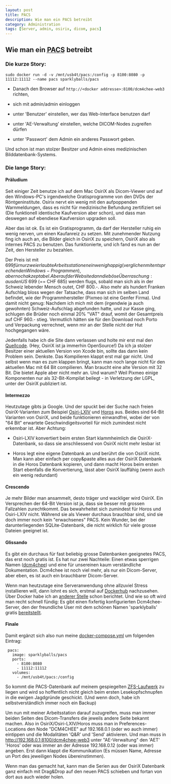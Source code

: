 ```yaml
---
layout: post
title: PACS
description: Wie man ein PACS betreibt
category: Administration
tags: [Server, admin, osirix, dicom, pacs]
---
```


## Wie man ein <abbr title="Picture Archive and Communication System">PACS</abbr> betreibt

### Die kurze Story:

    sudo docker run -d -v /mnt/usb4t/pacs:/config -p 8100:8080 -p 11112:11112 --name pacs sparklyballs/pacs

* Danach den Browser auf `http://<docker addresse>:8100/dcm4chee-web3` richten,

* sich mit admin/admin einloggen

* unter 'Benutzer' einstellen, wer das Web-Interface benutzen darf

* unter 'AE-Verwaltung' einstellen, welche DICOM-Nodes zugreifen dürfen

* unter 'Passwort' dem Admin ein anderes Passwort geben.

Und schon ist man stolzer Besitzer und Admin eines medizinischen Bilddatenbank-Systems.

### Die lange Story:

#### Präludium

Seit einiger Zeit benutze ich auf dem Mac OsiriX als Dicom-Viewer und auf den Windows-PC's irgendwelche Gratisprogramme
von den DVDs der Röntgeninstitute. Osirix nervt ein wenig mit den aufpoppenden Warnmeldungen, dass es nicht für
medizinische Befundung zertifiziert sei (Die funktionell identische Kaufversion aber schon), und dass man deswegen
auf ebendiese Kaufversion upgraden soll.

Aber das ist ok. Es ist ein Gratisprogramm, da darf der Hersteller ruhig ein wenig nerven, um einen Kaufanreiz zu setzen.
Mit zunehmender Nutzung fing ich auch an, die Bilder gleich in OsiriX zu speichern, OsiriX also als internes PACS zu benutzen.
Das funktionierte, und ich fand es nun an der Zeit, den Hersteller zu bezahlen.

Der Preis ist mit $699 für nur zwei erlaubte Arbeitsstationen ein wenig happig (verglichen mit entsprechenden Windows-Programmen),
aber noch akzeptabel. Aber auf der Website dann die böse Überraschung: aus den US$ 699 (== CHF 685) werden flugs,
sobald man sich als in der Schweiz lebender Mensch outet, CHF 800.-. Also mehr als hundert Franken Aufschlag bloss
wegen der Tatsache, dass man sich im selben Land befindet, wie der Programmhersteller (Pixmeo ist eine Genfer Firma).
Und damit nicht genug: Nachdem ich mich mit dem (irgendwie ja auch
gewohnten) Schweiz-Aufschlag abgefunden hatte, und zur Kasse ging, schlugen die Brüder noch einmal 20% "VAT" drauf,
womit der Gesamtpreis auf CHF 960.- stieg. Vermutlich hätten sie für den Download noch Porto und Verpackung
verrechnet, wenn mir an der Stelle nicht der Hut hochgegangen wäre.

Jedenfalls habe ich die Site dann verlassen und holte mir erst mal den [Quellcode](https://github.com/pixmeo/osirix).
(Hey, OsiriX ist ja immerhin OpenSource!) Da ich ja stolzer Besitzer einer aktuellen Version von Xcode bin, sollte das
dann kein Problem sein.  Denkste. Das Kompilieren klappt erst mal gar nicht. Und selbst wenn man es zum klappen bringt,
kann man noch lange nicht für den aktuellen Mac mit 64 Bit compilieren. Man braucht eine alte Version mit 32 Bit. Die bietet Apple
aber nicht mehr an. Und warum? Weil Pixmeo einige Komponenten nur als 32-Bit-Kompilat beilegt - in Verletzung der LGPL,
unter der OsiriX publiziert ist.


#### Intermezzo

Heutzutage gibts ja Google. Und der spuckt bei der Suche nach freien OsiriX-Varianten zum Beispiel [Osiri-LXIV](http://bettar.no-ip.org/lxiv/)
und [Horos](http://www.horosproject.org) aus. Beides sind 64-Bit Varianten von OsiriX, und beide funktionieren einwandfrei, wobei
der von "64 Bit" erwartete Geschwindigeitsvorteil für mich zumindest nicht erkennbar ist. Aber Achtung:

* Osiri-LXIV konvertiert beim ersten Start klammheimlich die OsiriX-Datenbank, so dass sie anschliessend von OsiriX nicht
mehr lesbar ist

* Horos legt eine eigene Datenbank an und berührt die von OsiriX nicht. Man kann aber einfach per copy&paste alles aus der
OsiriX Datenbank in die Horos Datenbank kopieren, und dann macht Horos beim ersten Start ebenfalls die Konvertierung, lässt
aber OsiriX lauffähig (wenn auch ein wenig redundant)

#### Crescendo

Je mehr Bilder man ansammelt, desto träger und wackliger wird OsiriX. Ein Versprechen der 64-Bit Version ist ja, dass
sie besser mit grossen Fallzahlen zurechtkommt. Das bewahrheitet sich zumindest für Horos und Osiri-LXIV nicht.
Während sie als Viewer durchaus brauchbar sind, sind sie doch immer noch kein "erwachsenes" PACS. Kein Wunder, bei
der darunterliegenden SQLite-Datenbank, die nicht wirklich für viele grosse Dateien geeignet ist.


#### Glissando

Es gibt ein durchaus für fast beliebig grosse Datenbanken geeignetes PACS, das erst noch gratis ist. Es hat nur zwei
Nachteile: Einen etwas sperrigen Namen ([dcm4chee](http://www.dcm4che.org)) und eine für unsereinen kaum verständliche Dokumentation.
Dcm4chee ist noch viel mehr, als nur ein Dicom-Server, aber eben, es ist auch ein brauchbarer Dicom-Server.

Wenn man heutzutage eine Serveranwendung ohne allzuviel Stress installieren will, dann lohnt es sich, erstmal auf
[Dockerhub](http://hub.docker.com) nachzusehen. Über Docker habe ich an [anderer Stelle](/2015/06/Docker) schon berichtet.
Und wie so oft wird man recht schnell fündig: Es gibt einen fixfertig konfigurierten Dcm4chee-Server, den der
freundliche User mit dem schönen Namen 'sparklyballs' gratis [bereitstellt](https://hub.docker.com/r/sparklyballs/pacs/).

#### Finale

Damit ergänzt sich also nun meine [docker-compose.yml](/2015/07/Docker3) um folgenden Eintrag:

     pacs:
       image: sparklyballs/pacs
       ports:
         - 8100:8080
         - 11112:11112
       volumes:
         - /mnt/usb4t/pacs:/config

 So kommt die PACS-Datenbank auf meinem gespiegelten [ZFS-Laufwerk](/2015/08/zfs) zu liegen und wird so hoffentlich
 nicht gleich beim ersten Lesekopfschnupfen in die ewigen Jagdgründe geschickt. (Und wenn doch, habe ich selbstverständlich
 immer noch ein Backup)

 Um nun mit meiner Arbeitsstation darauf zuzugreifen, muss man immer beiden Seiten des Dicom-Transfers die jeweils
 andere Seite bekannt machen. Also in OsiriX/Osiri-LXIV/Horos muss man in Preferences-Locations den Node "DCM4CHEE"
 auf 192.168.0.1 (oder wo auch immer) eintippen und die Modalitäten 'Q&R' und 'Send' aktivieren. Und man muss in
 http://192.168.0.1:8100/dcm4chee-web3 unter "AE-Verwaltung" den 'AET' 'Horos' oder was immer an der Adresse 192.168.0.12
 (oder was immer) angeben. Erst dann klappt die Kommunikation (Es müssen Name, Adresse un Port des jeweiligen Nodes übereinstimmen).

 Wenn man das gemacht hat, kann man die Serien aus der OsiriX Datenbank ganz einfach mit Drag&Drop auf den neuen PACS
 schieben und fortan von dort aus auch wieder holen.
